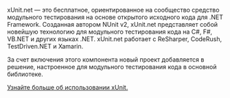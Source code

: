 ﻿xUnit.net — это бесплатное, ориентированное на сообщество средство модульного тестирования на основе открытого исходного кода для .NET Framework. Созданная автором NUnit v2, xUnit.net представляет собой новейшую технологию для модульного тестирования кода на C#, F#, VB.NET и других языках .NET. xUnit.net работает с ReSharper, CodeRush, TestDriven.NET и Xamarin. 

За счет включения этого компонента новый проект добавляется в решение, настроенное для модульного тестирования кода в основной библиотеке.

[Узнайте больше об использовании xUnit.](https://xunit.net/)
